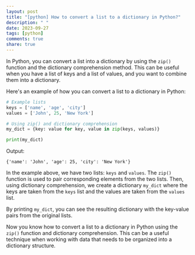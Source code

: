 ```yaml
---
layout: post
title: "[python] How to convert a list to a dictionary in Python?"
description: " "
date: 2023-09-27
tags: [python]
comments: true
share: true
---
```


In Python, you can convert a list into a dictionary by using the `zip()` function and the dictionary comprehension method. This can be useful when you have a list of keys and a list of values, and you want to combine them into a dictionary.

Here's an example of how you can convert a list to a dictionary in Python:

```python
# Example lists
keys = ['name', 'age', 'city']
values = ['John', 25, 'New York']

# Using zip() and dictionary comprehension
my_dict = {key: value for key, value in zip(keys, values)}

print(my_dict)
```

Output:
```
{'name': 'John', 'age': 25, 'city': 'New York'}
```

In the example above, we have two lists: `keys` and `values`. The `zip()` function is used to pair corresponding elements from the two lists. Then, using dictionary comprehension, we create a dictionary `my_dict` where the keys are taken from the `keys` list and the values are taken from the `values` list.

By printing `my_dict`, you can see the resulting dictionary with the key-value pairs from the original lists.

Now you know how to convert a list to a dictionary in Python using the `zip()` function and dictionary comprehension. This can be a useful technique when working with data that needs to be organized into a dictionary structure.